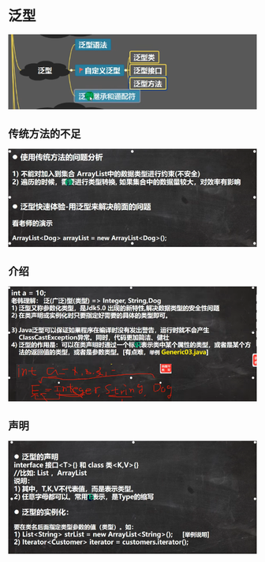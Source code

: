 # 泛型
![输入图片说明](/imgs/2024-07-19/3CvGOS8PwP2DRTkM.png)

## 传统方法的不足
![输入图片说明](/imgs/2024-07-19/HrzorOzXDZPwQEM1.png)

## 介绍
![输入图片说明](/imgs/2024-07-19/n1AZo566caAysgjW.png)

## 声明
![输入图片说明](/imgs/2024-07-19/A6YzfpvvT3gIHYjU.png)


<!--stackedit_data:
eyJoaXN0b3J5IjpbNTM5MzE5MjE5LC01NTYxMjQ0LDg1MDExOD
E2NSwtMTU1MDE0MDA4MSwxOTcyNTA0NjA1XX0=
-->